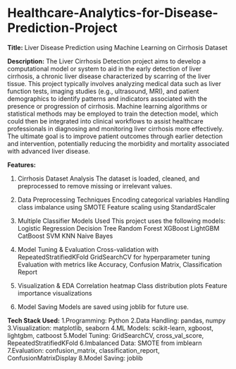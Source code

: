 # Healthcare-Analytics-for-Disease-Prediction-Project

**Title:** Liver Disease Prediction using Machine Learning on Cirrhosis Dataset

**Description:** The Liver Cirrhosis Detection project aims to develop a computational model or system to aid in the early detection of liver cirrhosis, a chronic liver disease characterized by scarring of the liver tissue. This project typically involves analyzing medical data such as liver function tests, imaging studies (e.g., ultrasound, MRI), and patient demographics to identify patterns and indicators associated with the presence or progression of cirrhosis. Machine learning algorithms or statistical methods may be employed to train the detection model, which could then be integrated into clinical workflows to assist healthcare professionals in diagnosing and monitoring liver cirrhosis more effectively. The ultimate goal is to improve patient outcomes through earlier detection and intervention, potentially reducing the morbidity and mortality associated with advanced liver disease.


**Features:** 
1. Cirrhosis Dataset Analysis
    The dataset is loaded, cleaned, and preprocessed to remove missing or irrelevant values.

2. Data Preprocessing Techniques
    Encoding categorical variables
    Handling class imbalance using SMOTE
    Feature scaling using StandardScaler

3. Multiple Classifier Models Used
    This project uses the following models: Logistic Regression
                                            Decision Tree
                                            Random Forest
                                            XGBoost
                                            LightGBM
                                            CatBoost
                                            SVM
                                            KNN
                                            Naive Bayes

4. Model Tuning & Evaluation
    Cross-validation with RepeatedStratifiedKFold
    GridSearchCV for hyperparameter tuning
    Evaluation with metrics like Accuracy, Confusion Matrix, Classification Report

5. Visualization & EDA
    Correlation heatmap
    Class distribution plots
    Feature importance visualizations

6. Model Saving
    Models are saved using joblib for future use.


**Tech Stack Used:**
1.Programming: Python
2.Data Handling: pandas, numpy
3.Visualization: matplotlib, seaborn
4.ML Models: scikit-learn, xgboost, lightgbm, catboost
5.Model Tuning:	GridSearchCV, cross_val_score, RepeatedStratifiedKFold
6.Imbalanced Data: SMOTE from imblearn
7.Evaluation: confusion_matrix, classification_report, ConfusionMatrixDisplay
8.Model Saving: joblib
